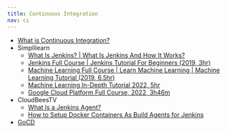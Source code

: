 ```yaml
---
title: Continuous Integration
nav: ci
---
```


* [What is Continuous Integration?](https://www.youtube.com/watch?v=1er2cjUq1UI)
* Simplilearn
  * [What Is Jenkins? | What Is Jenkins And How It Works?](https://www.youtube.com/watch?v=LFDrDnKPOTg)
  * [Jenkins Full Course | Jenkins Tutorial For Beginners (2019, 3hr)](https://www.youtube.com/watch?v=FX322RVNGj4&list=RDCMUCsvqVGtbbyHaMoevxPAq9Fg&index=3)
  * [Machine Learning Full Course | Learn Machine Learning | Machine Learning Tutorial (2019, 6.5hr)](https://www.youtube.com/watch?v=9f-GarcDY58&list=RDCMUCsvqVGtbbyHaMoevxPAq9Fg&index=7)
  * [Machine Learning In-Depth Tutorial 2022, 5hr](https://www.youtube.com/watch?v=hc9IOuDEvAI&list=RDCMUCsvqVGtbbyHaMoevxPAq9Fg&index=8)
  * [Google Cloud Platform Full Course, 2022, 3h46m](https://www.youtube.com/watch?v=-pMtwYXSFK8&list=RDCMUCsvqVGtbbyHaMoevxPAq9Fg&index=13)
* CloudBeesTV
  * [What Is a Jenkins Agent?](https://www.youtube.com/watch?v=4KghHJEz5no)
  * [How to Setup Docker Containers As Build Agents for Jenkins](https://www.youtube.com/watch?v=ymI02j-hqpU&list=RDCMUCKlF3GIFy9KVUefVbycx_vw&index=23)
* [GoCD](https://docs.gocd.org/current/introduction/concepts_in_go.html)